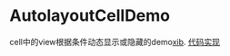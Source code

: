 # AutolayoutCellDemo

cell中的view根据条件动态显示或隐藏的demo[xib](https://github.com/zangqilong198812/TestConstraint.git).
[代码实现](https://github.com/adad184/DemoComplexCell.git)
